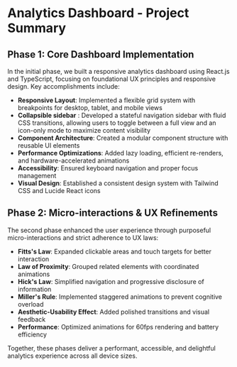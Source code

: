 # Analytics Dashboard - Project Summary

## Phase 1: Core Dashboard Implementation

In the initial phase, we built a responsive analytics dashboard using React.js and TypeScript, focusing on foundational UX principles and responsive design. Key accomplishments include:

- **Responsive Layout**: Implemented a flexible grid system with breakpoints for desktop, tablet, and mobile views
- **Collapsible sidebar** : Developed a stateful navigation sidebar with fluid CSS transitions, allowing users to toggle between a full view and an icon-only mode to maximize content visibility
- **Component Architecture**: Created a modular component structure with reusable UI elements
- **Performance Optimizations**: Added lazy loading, efficient re-renders, and hardware-accelerated animations
- **Accessibility**: Ensured keyboard navigation and proper focus management
- **Visual Design**: Established a consistent design system with Tailwind CSS and Lucide React icons

## Phase 2: Micro-interactions & UX Refinements

The second phase enhanced the user experience through purposeful micro-interactions and strict adherence to UX laws:

- **Fitts's Law**: Expanded clickable areas and touch targets for better interaction
- **Law of Proximity**: Grouped related elements with coordinated animations
- **Hick's Law**: Simplified navigation and progressive disclosure of information
- **Miller's Rule**: Implemented staggered animations to prevent cognitive overload
- **Aesthetic-Usability Effect**: Added polished transitions and visual feedback
- **Performance**: Optimized animations for 60fps rendering and battery efficiency

Together, these phases deliver a performant, accessible, and delightful analytics experience across all device sizes.
